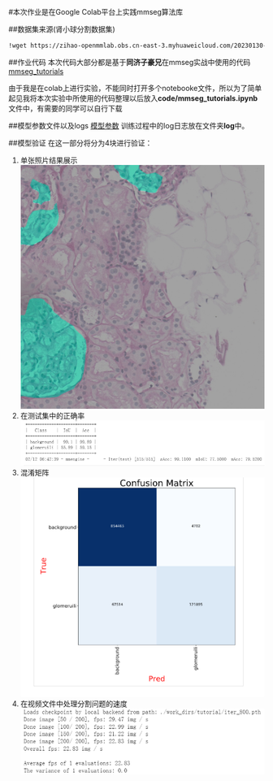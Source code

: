 #本次作业是在Google Colab平台上实践mmseg算法库

##数据集来源(肾小球分割数据集)
```bash
!wget https://zihao-openmmlab.obs.cn-east-3.myhuaweicloud.com/20230130-mmseg/dataset/Glomeruli-dataset.zip
```

##作业代码
本次代码大部分都是基于**同济子豪兄**在mmseg实战中使用的代码[mmseg_tutorials](https://github.com/TommyZihao/MMSegmentation_Tutorials/tree/main/20230206)

由于我是在colab上进行实验，不能同时打开多个notebooke文件，所以为了简单起见我将本次实验中所使用的代码整理以后放入**code/mmseg_tutorials.ipynb**文件中，有需要的同学可以自行下载

##模型参数文件以及logs
[模型参数](https://drive.google.com/file/d/1L3pmMeMQWILpk-h92hWeqs6Fa4FGkxHF/view?usp=share_link)
训练过程中的log日志放在文件夹**log**中。

##模型验证
在这一部分将分为4块进行验证：
1. 单张照片结果展示
   ![](result/pred.jpg)
2. 在测试集中的正确率
   ![](result/测试集.PNG)
3. 混淆矩阵
   ![](result/confusion.PNG)
4. 在视频文件中处理分割问题的速度
   ![](result/fps.PNG)